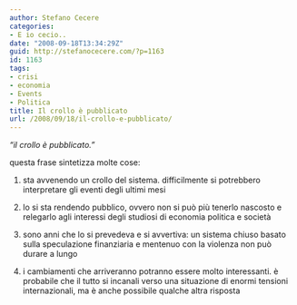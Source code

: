 ```yaml
---
author: Stefano Cecere
categories:
- E io cecio..
date: "2008-09-18T13:34:29Z"
guid: http://stefanocecere.com/?p=1163
id: 1163
tags:
- crisi
- economia
- Events
- Politica
title: Il crollo è pubblicato
url: /2008/09/18/il-crollo-e-pubblicato/
---
```


_&#8220;il crollo è pubblicato.&#8221;_

questa frase sintetizza molte cose: 

1) sta avvenendo un crollo del sistema. difficilmente si potrebbero interpretare gli eventi degli ultimi mesi

2) lo si sta rendendo pubblico, ovvero non si può più tenerlo nascosto e relegarlo agli interessi degli studiosi di economia politica e società

3) sono anni che lo si prevedeva e si avvertiva: un sistema chiuso basato sulla speculazione finanziaria e mentenuo con la violenza non può durare a lungo

4) i cambiamenti che arriveranno potranno essere molto interessanti. è probabile che il tutto si incanali verso una situazione di enormi tensioni internazionali, ma è anche possibile qualche altra risposta